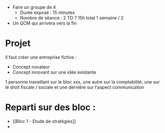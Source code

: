 - Faire un groupe de 4
	- Durée exposé : 15 minutes
	- Nombre de séance : 2 TD ? 15h total 1 semaine / 2
- Un QCM qui arrivera vers la fin

# Projet
Il faut créer une entreprise fictive :
- Concept novateur
- Concept innovant sur une idée existante

1 personne travaillant sur le bloc xxx, une autre sur la comptabilité, une sur le droit fiscale / sociale et une dernière sur l'aspect communication
# Reparti sur des bloc :
- [[Bloc 1 - Etude de stratégies]]
- 